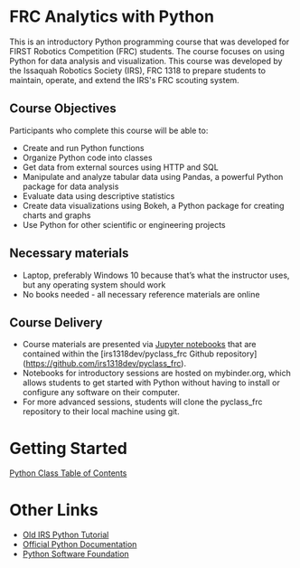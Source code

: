 # FRC Analytics with Python
This is an introductory Python programming course that was developed for
FIRST Robotics Competition (FRC) students. The course focuses on using
Python for data analysis and visualization. This course was developed by
the Issaquah Robotics Society (IRS), FRC 1318 to prepare students to
maintain, operate, and extend the IRS's FRC scouting system.

## Course Objectives
Participants who complete this course will be able to:
* Create and run Python functions
* Organize Python code into classes
* Get data from external sources using HTTP and SQL
* Manipulate and analyze tabular data using Pandas, a powerful Python
  package for data analysis
* Evaluate data using descriptive statistics
* Create data visualizations using Bokeh, a Python package for creating
  charts and graphs
* Use Python for other scientific or engineering projects

## Necessary materials
* Laptop, preferably Windows 10 because that’s what the instructor uses,
  but any operating system should work
* No books needed - all necessary reference materials are online

## Course Delivery
* Course materials are presented via [Jupyter
  notebooks](http://jupyter.org) that are contained within the
  [irs1318dev/pyclass_frc Github repository]
  (https://github.com/irs1318dev/pyclass_frc).
* Notebooks for introductory sessions are hosted on mybinder.org, which
  allows students to get started with Python without having to install
  or configure any software on their computer.
* For more advanced sessions, students will clone the pyclass_frc
  repository to their local machine using git.

# Getting Started
[Python Class Table of Contents](https://colab.research.google.com/github/irs1318dev/pyclass_frc/blob/master/index.ipynb)

# Other Links
* [Old IRS Python Tutorial](https://github.com/irs1318dev/python_class/blob/master/sessions.md)
* [Official Python Documentation](https://docs.python.org/3/index.html)
* [Python Software Foundation](https://www.python.org/)


